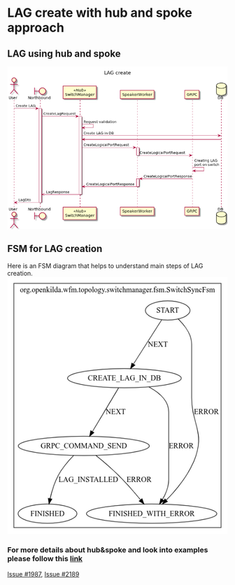 # LAG create with hub and spoke approach

## LAG using hub and spoke

![LAG create design](h&s-create-lag.png "LAG create design")

## FSM for LAG creation
Here is an FSM diagram that helps to understand main steps of LAG creation.
![Create LAG fsm](create-lag-fsm.png "Create LAG fsm")

### For more details about hub&spoke and look into examples please follow this [link](https://github.com/telstra/open-kilda/blob/develop/docs/design/hub-and-spoke/v7/README.md)

[Issue #1987](https://github.com/telstra/open-kilda/issues/1987),
[Issue #2189](https://github.com/telstra/open-kilda/issues/2189)
